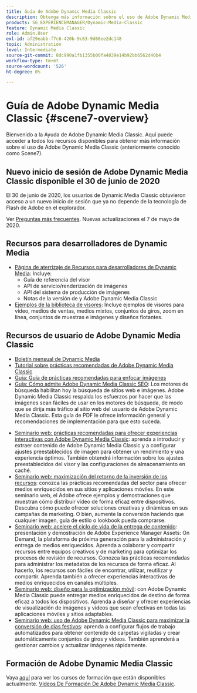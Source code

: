 ```yaml
---
title: Guía de Adobe Dynamic Media Classic
description: Obtenga más información sobre el uso de Adobe Dynamic Media Classic AEM para administrar vídeos, diseños flotantes y mucho más con documentos de Cloud Service de la aplicación de la aplicación de la manera más sencilla.
products: SG_EXPERIENCEMANAGER/Dynamic-Media-Classic
feature: Dynamic Media Classic
role: Admin,User
exl-id: af29eabb-f7c6-420b-9c63-9d60ee2dc148
topic: Administration
level: Intermediate
source-git-commit: 8dc990a1fb1355b00fa4839e14b92bb6562d40b4
workflow-type: tm+mt
source-wordcount: '526'
ht-degree: 0%

---
```


# Guía de Adobe Dynamic Media Classic {#scene7-overview}

Bienvenido a la Ayuda de Adobe Dynamic Media Classic. Aquí puede acceder a todos los recursos disponibles para obtener más información sobre el uso de Adobe Dynamic Media Classic (anteriormente conocido como Scene7).

## Nuevo inicio de sesión de Adobe Dynamic Media Classic disponible el 30 de junio de 2020

El 30 de junio de 2020, los usuarios de Dynamic Media Classic obtuvieron acceso a un nuevo inicio de sesión que ya no depende de la tecnología de Flash de Adobe en el explorador.

Ver [Preguntas más frecuentes](new-ui-2020.md). Nuevas actualizaciones el 7 de mayo de 2020.

## Recursos para desarrolladores de Dynamic Media

* [Página de aterrizaje de Recursos para desarrolladores de Dynamic Media](https://experienceleague.adobe.com/en/docs/dynamic-media-developer-resources): Incluye:
   * Guía de referencia del visor
   * API de servicio/renderización de imágenes
   * API del sistema de producción de imágenes
   * Notas de la versión de y Adobe Dynamic Media Classic
* [Ejemplos de la biblioteca de visores](https://landing.adobe.com/en/na/dynamic-media/ctir-2755/live-demos.html): Incluye ejemplos de visores para vídeo, medios de ventas, medios mixtos, conjuntos de giros, zoom en línea, conjuntos de muestras e imágenes y diseños flotantes.

## Recursos de usuario de Adobe Dynamic Media Classic

* [Boletín mensual de Dynamic Media](dynamic-media-newsletter.md)
* [Tutorial sobre prácticas recomendadas de Adobe Dynamic Media Classic](https://experienceleague.adobe.com/en/docs/experience-manager-learn/dynamic-media-classic-tutorial/overview)
* [Guía: Guía de prácticas recomendadas para enfocar imágenes](/help/using/assets/s7_sharpening_images.pdf)
* [Guía: Cómo admite Adobe Dynamic Media Classic SEO](/help/using/assets/s7_seo.pdf): Los motores de búsqueda habilitan hoy la búsqueda de sitios web e imágenes. Adobe Dynamic Media Classic respalda los esfuerzos por hacer que las imágenes sean fáciles de usar en los motores de búsqueda, de modo que se dirija más tráfico al sitio web del usuario de Adobe Dynamic Media Classic. Esta guía de PDF le ofrece información general y recomendaciones de implementación para que esto suceda.
<!-- * [Webinar: Best Practices for Responsive Design](http://offers.adobe.com/en/na/marketing/landings/_40458_responsive_design_live_on_demand_webinar.html): Learn practical tips on how to improve your mobile strategy. See real-world examples of responsive design in action. Create one primary asset that works across multiple devices and increase mobile performance by dynamically changing the resolution of images or the orientation of images for portrait or landscape displays. Learn how to also dynamically crop, scale, or resize images. -->
* [Seminario web: prácticas recomendadas para ofrecer experiencias interactivas con Adobe Dynamic Media Classic](https://seminars.adobeconnect.com/p7wb8ej3u6d/): aprenda a introducir y extraer contenido de Adobe Dynamic Media Classic y a configurar ajustes preestablecidos de imagen para obtener un rendimiento y una experiencia óptimos. También obtendrá información sobre los ajustes preestablecidos del visor y las configuraciones de almacenamiento en caché.
* [Seminario web: maximización del retorno de la inversión de los recursos](https://adobecustomersuccess.adobeconnect.com/p5ar3hfrrec/?launcher=false&amp;fcsContent=true&amp;pbMode=normal&amp;proto=true): conozca las prácticas recomendadas del sector para ofrecer medios enriquecidos en sus sitios y aplicaciones móviles. En este seminario web, el Adobe ofrece ejemplos y demostraciones que muestran cómo distribuir vídeo de forma eficaz entre dispositivos. Descubra cómo puede ofrecer soluciones creativas y dinámicas en sus campañas de marketing. O bien, aumente la conversión haciendo que cualquier imagen, guía de estilo o lookbook pueda comprarse.
* [Seminario web: acelere el ciclo de vida de la entrega de contenido](https://adobecustomersuccess.adobeconnect.com/p88ducm9pqv/): presentación y demostración de Adobe Experience Manager Assets: On Demand, la plataforma de próxima generación para la administración y entrega de medios enriquecidos. Aprenda a colaborar y compartir recursos entre equipos creativos y de marketing para optimizar los procesos de revisión de recursos. Conozca las prácticas recomendadas para administrar los metadatos de los recursos de forma eficaz. Al hacerlo, los recursos son fáciles de encontrar, utilizar, reutilizar y compartir. Aprenda también a ofrecer experiencias interactivas de medios enriquecidos en canales múltiples.
* [Seminario web: diseño para la optimización móvil](https://adobecustomersuccess.adobeconnect.com/p6oqd3wydif/?launcher=false&amp;fcsContent=true&amp;pbMode=normal&amp;proto=true): con Adobe Dynamic Media Classic puede entregar medios enriquecidos de destino de forma eficaz a todos los dispositivos. Aprenda a diseñar y ofrecer experiencias de visualización de imágenes y vídeos que sean efectivas en todas las aplicaciones móviles y sitios adaptables.
* [Seminario web: uso de Adobe Dynamic Media Classic para maximizar la conversión de días festivos](https://adobecustomersuccess.adobeconnect.com/p32n1yr85c9/?proto=true): aprenda a configurar flujos de trabajo automatizados para obtener contenido de carpetas vigiladas y crear automáticamente conjuntos de giros y vídeos. También aprenderá a gestionar cambios y actualizar imágenes rápidamente.

## Formación de Adobe Dynamic Media Classic

Vaya [aquí](https://learning.adobe.com/catalog.html#product=adobe-scene7) para ver los cursos de formación que están disponibles actualmente.
[Vídeos De Formación De Adobe Dynamic Media Classic](/help/using/training-videos.md).
